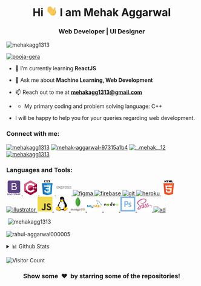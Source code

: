 <h1 align="center"> Hi <img src="https://raw.githubusercontent.com/ABSphreak/ABSphreak/master/gifs/Hi.gif" width="30px"> I am Mehak Aggarwal</h1>
<h3 align="center">Web Developer | UI Designer </h3>

<p align="left"> <img src="https://komarev.com/ghpvc/?username=mehakagg1313a&label=Profile%20views&color=0e75b6&style=flat" alt="mehakagg1313" /> </p>

<p align="left"> <a href="https://github.com/ryo-ma/github-profile-trophy"><img src="https://github-profile-trophy.vercel.app/?username=mehakagg1313" alt="pooja-gera" /></a> </p>
<!--
<p align="left"> <a href="https://twitter.com/mehakagg1313" target="blank"><img src="https://img.shields.io/twitter/follow/mehakagg1313?logo=twitter&style=for-the-badge" alt="mehakagg1313" /></a> </p> -->

- 🌱 I’m currently learning **ReactJS**

- 💬 Ask me about **Machine Learning, Web Development**

- 📫 Reach out to me at **mehakagg1313@gmail.com**

- * My primary coding and problem solving language: C++

- I will be happy to help you for your queries regarding web development. 


<h3 align="left">Connect with me:</h3>
<p align="left">
<a href="https://twitter.com/Mehakagg1313" target="blank"><img align="center" src="https://raw.githubusercontent.com/rahuldkjain/github-profile-readme-generator/master/src/images/icons/Social/twitter.svg" alt="mehakagg1313" height="30" width="40" /></a>
<a href="https://www.linkedin.com/in/mehak-aggarwal-97315a1b4/" target="blank"><img align="center" src="https://raw.githubusercontent.com/rahuldkjain/github-profile-readme-generator/master/src/images/icons/Social/linked-in-alt.svg" alt="mehak-aggarwal-97315a1b4" height="30" width="40" /></a>
<a href="https://www.instagram.com/_.mehak__12/" target="blank"><img align="center" src="https://raw.githubusercontent.com/rahuldkjain/github-profile-readme-generator/master/src/images/icons/Social/instagram.svg" alt="_.mehak__12" height="30" width="40" /></a>
<a href="https://leetcode.com/mehakagg1313/" target="blank"><img align="center" src="https://raw.githubusercontent.com/rahuldkjain/github-profile-readme-generator/master/src/images/icons/Social/leet-code.svg" alt="mehakagg1313" height="30" width="40" /></a>
</p>

<h3 align="left">Languages and Tools:</h3>
<p align="left"> <a href="https://getbootstrap.com" target="_blank"> <img src="https://raw.githubusercontent.com/devicons/devicon/master/icons/bootstrap/bootstrap-plain-wordmark.svg" alt="bootstrap" width="40" height="40"/> </a> <a href="https://www.w3schools.com/cpp/" target="_blank"> <img src="https://raw.githubusercontent.com/devicons/devicon/master/icons/cplusplus/cplusplus-original.svg" alt="cplusplus" width="40" height="40"/> </a> <a href="https://www.w3schools.com/css/" target="_blank"> <img src="https://raw.githubusercontent.com/devicons/devicon/master/icons/css3/css3-original-wordmark.svg" alt="css3" width="40" height="40"/> </a> <a href="https://expressjs.com" target="_blank"> <img src="https://raw.githubusercontent.com/devicons/devicon/master/icons/express/express-original-wordmark.svg" alt="express" width="40" height="40"/> </a> <a href="https://www.figma.com/" target="_blank"> <img src="https://www.vectorlogo.zone/logos/figma/figma-icon.svg" alt="figma" width="40" height="40"/> </a> <a href="https://firebase.google.com/" target="_blank"> <img src="https://www.vectorlogo.zone/logos/firebase/firebase-icon.svg" alt="firebase" width="40" height="40"/> </a> <a href="https://git-scm.com/" target="_blank"> <img src="https://www.vectorlogo.zone/logos/git-scm/git-scm-icon.svg" alt="git" width="40" height="40"/> </a> <a href="https://heroku.com" target="_blank"> <img src="https://www.vectorlogo.zone/logos/heroku/heroku-icon.svg" alt="heroku" width="40" height="40"/> </a> <a href="https://www.w3.org/html/" target="_blank"> <img src="https://raw.githubusercontent.com/devicons/devicon/master/icons/html5/html5-original-wordmark.svg" alt="html5" width="40" height="40"/> </a> <a href="https://www.adobe.com/in/products/illustrator.html" target="_blank"> <img src="https://www.vectorlogo.zone/logos/adobe_illustrator/adobe_illustrator-icon.svg" alt="illustrator" width="40" height="40"/> </a> <a href="https://developer.mozilla.org/en-US/docs/Web/JavaScript" target="_blank"> <img src="https://raw.githubusercontent.com/devicons/devicon/master/icons/javascript/javascript-original.svg" alt="javascript" width="40" height="40"/> </a> <a href="https://www.linux.org/" target="_blank"> <img src="https://raw.githubusercontent.com/devicons/devicon/master/icons/linux/linux-original.svg" alt="linux" width="40" height="40"/> </a> <a href="https://www.mongodb.com/" target="_blank"> <img src="https://raw.githubusercontent.com/devicons/devicon/master/icons/mongodb/mongodb-original-wordmark.svg" alt="mongodb" width="40" height="40"/> </a> <a href="https://www.mysql.com/" target="_blank"> <img src="https://raw.githubusercontent.com/devicons/devicon/master/icons/mysql/mysql-original-wordmark.svg" alt="mysql" width="40" height="40"/> </a> <a href="https://nodejs.org" target="_blank"> <img src="https://raw.githubusercontent.com/devicons/devicon/master/icons/nodejs/nodejs-original-wordmark.svg" alt="nodejs" width="40" height="40"/> </a> <a href="https://www.photoshop.com/en" target="_blank"> <img src="https://raw.githubusercontent.com/devicons/devicon/master/icons/photoshop/photoshop-line.svg" alt="photoshop" width="40" height="40"/> </a> <a href="https://sass-lang.com" target="_blank"> <img src="https://raw.githubusercontent.com/devicons/devicon/master/icons/sass/sass-original.svg" alt="sass" width="40" height="40"/> </a> <a href="https://www.adobe.com/products/xd.html" target="_blank"> <img src="https://cdn.worldvectorlogo.com/logos/adobe-xd.svg" alt="xd" width="40" height="40"/> </a> </p>

<p>&nbsp;<img align="center" src="https://github-readme-stats.vercel.app/api?username=mehakagg1313&show_icons=true&locale=en" alt="mehakagg1313" /></p>
<p><img align="center" src="https://github-readme-streak-stats.herokuapp.com/?user=mehakagg1313&" alt="rahul-aggarwal000005" /></p>
<details>
<summary>📊 Github Stats</summary>

<p align="center"> <img src="https://github-readme-stats.vercel.app/api?username=mehakagg1313&show_icons=true&theme=gotham" alt="mehakagg1313 | Stats" />

</details>


![Visitor Count](https://profile-counter.glitch.me/{mehakagg1313}/count.svg)

[twitter]: https://twitter.com/Mehakagg1313
[gmail]: mehakagg1313@gmail.com
[linkedin]: https://www.linkedin.com/in/mehak-aggarwal-97315a1b4/
[Instagram]: https://www.instagram.com/_.mehak__12/

<h3 align="center">Show some &nbsp;❤️&nbsp; by starring some of the repositories!</h3>